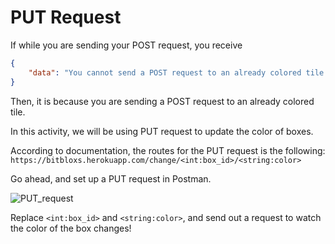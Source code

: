# PUT Request

If while you are sending your POST request, you receive

```json
{
    "data": "You cannot send a POST request to an already colored tile. You have to use a PUT request."
}
```

Then, it is because you are sending a POST request to an already colored tile. 

In this activity, we will be using PUT request to update the color of boxes.

According to documentation, the routes for the PUT request is the following: `https://bitbloxs.herokuapp.com/change/<int:box_id>/<string:color>`

Go ahead, and set up a PUT request in Postman. 

![PUT_request](https://user-images.githubusercontent.com/45149376/75286500-7d47ef80-57cd-11ea-8cb0-26088cb2bcda.PNG)

Replace `<int:box_id>` and `<string:color>`, and send out a request to watch the color of the box changes!